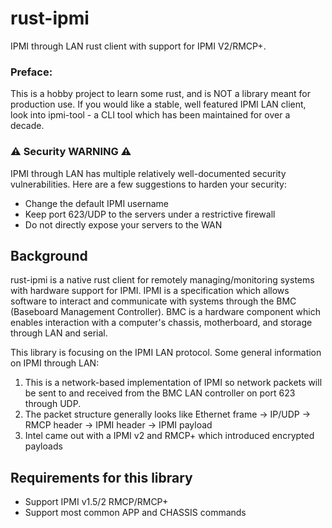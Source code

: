 # rust-ipmi

IPMI through LAN rust client with support for IPMI V2/RMCP+. 

###  Preface: 
This is a hobby project to learn some rust, and is NOT a library meant for production use. If you would like a stable, well featured IPMI LAN client, look into ipmi-tool - a CLI tool which has been maintained for over a decade.


### ⚠️ Security WARNING ⚠️

IPMI through LAN has multiple relatively well-documented security vulnerabilities. Here are a few suggestions to harden your security:
- Change the default IPMI username
- Keep port 623/UDP to the servers under a restrictive firewall
- Do not directly expose your servers to the WAN

<!-- ## Design documentation for rust-ipmi -->

## Background

rust-ipmi is a native rust client for remotely managing/monitoring systems with hardware support for IPMI. IPMI is a specification which allows software to interact and communicate with systems through the BMC (Baseboard Management Controller). BMC is a hardware component which enables interaction with a computer's chassis, motherboard, and storage through LAN and serial.

<!-- ![IPMI Block diagram](/images/ipmi.png) -->

This library is focusing on the IPMI LAN protocol. Some general information on IPMI through LAN:
1. This is a network-based implementation of IPMI so network packets will be sent to and received from the BMC LAN controller on port 623 through UDP.
2. The packet structure generally looks like Ethernet frame -> IP/UDP -> RMCP header -> IPMI header -> IPMI payload
3. Intel came out with a IPMI v2 and RMCP+ which introduced encrypted payloads

## Requirements for this library

- Support IPMI v1.5/2 RMCP/RMCP+
- Support most common APP and CHASSIS commands
